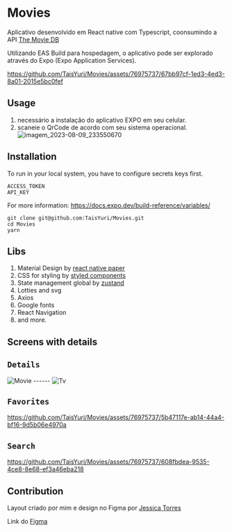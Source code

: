 # Movies

Aplicativo desenvolvido em React native com Typescript, coonsumindo a API [The Movie DB](https://www.themoviedb.org)

Utilizando EAS Build para hospedagem, o aplicativo pode ser explorado através do Expo (Expo Application Services). 

https://github.com/TaisYuri/Movies/assets/76975737/67bb97cf-1ed3-4ed3-8a01-2015e5bc0fef 

## Usage
1. necessário a instalação do aplicativo EXPO em seu celular.
2. scaneie o QrCode de acordo com seu sistema operacional.
![imagem_2023-08-09_233550670](https://github.com/TaisYuri/Movies/assets/76975737/935f7f3f-15e1-4b8f-81e8-c0d23136637a)


## Installation
To run in your local system, you have to configure secrets keys first. 
```
ACCESS_TOKEN
API_KEY
```
For more information: https://docs.expo.dev/build-reference/variables/

```
git clone git@github.com:TaisYuri/Movies.git
cd Movies
yarn
```

## Libs
1. Material Design by [react native paper](https://callstack.github.io/react-native-paper/) 
2. CSS for styling by [styled components](https://styled-components.com)
3. State management global by [zustand](https://github.com/pmndrs/zustand)
4. Lotties and svg
5. Axios
6. Google fonts
7. React Navigation
8. and more.

## Screens with details

## `Details`
![Movie](https://github.com/TaisYuri/Movies/assets/76975737/59f4a00c-27cf-4847-85d9-7773ae1045ea) ------ ![Tv](https://github.com/TaisYuri/Movies/blob/master/src/assets/videos_gif/detail-serie.gif) 

## `Favorites`
https://github.com/TaisYuri/Movies/assets/76975737/5b47117e-ab14-44a4-bf16-9d5b06e4970a

## `Search`
https://github.com/TaisYuri/Movies/assets/76975737/608fbdea-9535-4ce8-8e68-ef3a46eba218

## Contribution
Layout criado por mim e design no Figma por [Jessica Torres](https://github.com/jessicagtorres)

Link do [Figma](https://www.figma.com/file/IQqQxieh4kLdAMwoDqEINZ/Protótipo?type=design&node-id=0-1&mode=design&t=MCWEHch7lXi25hMb-0)

